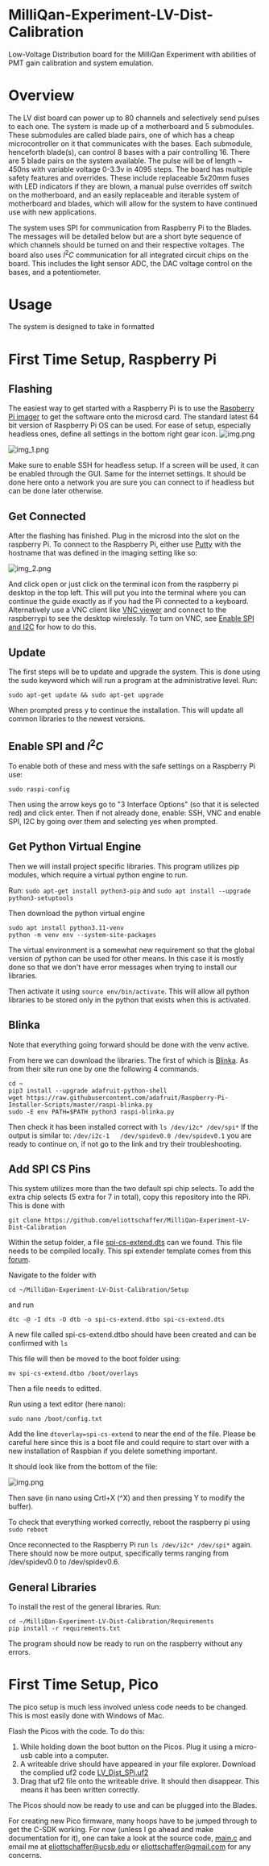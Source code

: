 # MilliQan-Experiment-LV-Dist-Calibration
Low-Voltage Distribution board for the MilliQan Experiment with abilities of PMT gain calibration and system emulation.

# Overview
The LV dist board can power up to 80 channels and selectively send pulses to each one. The system is made up of a motherboard and 5 submodules. These submodules are called blade pairs, one of which has a cheap microcontroller on it that communicates with the bases. Each submodule, henceforth blade(s), can control 8 bases with a pair controlling 16. There are 5 blade pairs on the system available.  The pulse will be of length ~ 450ns with variable voltage 0-3.3v in 4095 steps. The board has multiple safety features and overrides. These include replaceable 5x20mm fuses with LED indicators if they are blown, a manual pulse overrides off switch on the motherboard, and an easily replaceable and iterable system of motherboard and blades, which will allow for the system to have continued use with new applications.

The system uses SPI for communication from Raspberry Pi to the Blades. The messages will be detailed below but are a short byte sequence of which channels should be turned on and their respective voltages. The board also uses $I^2C$ communication for all integrated circuit chips on the board. This includes the light sensor ADC, the DAC voltage control on the bases, and a potentiometer. 

# Usage

The system is designed to take in formatted 



# First Time Setup, Raspberry Pi

## Flashing
The easiest way to get started with a Raspberry Pi is to use the [Raspberry Pi imager](https://www.raspberrypi.com/software/) to get the software onto the microsd card.
The standard latest 64 bit version of Raspberry Pi OS can be used. For ease of setup, especially headless ones, define all settings in the bottom right gear icon.
![img.png](Images/img.png)

![img_1.png](Images/img_1.png)

Make sure to enable SSH for headless setup. If a screen will be used, it can be enabled through the GUI.
Same for the internet settings. It should be done here onto a network you are sure you can connect to if headless but can be done later otherwise.


## Get Connected
After the flashing has finished. Plug in the microsd into the slot on the raspberry Pi.
To connect to the Raspberry Pi, either use [Putty](https://www.putty.org/) with the hostname that was defined in the imaging setting like so:

![img_2.png](Images/img_2.png)

And click open or just click on the terminal icon from the raspberry pi desktop in the top left. This will put you into
the terminal where you can continue the guide exactly as if you had the Pi connected to a keyboard.
Alternatively use a VNC client like [VNC viewer](https://www.realvnc.com/en/connect/download/viewer/) and connect to the 
raspberrypi to see the desktop wirelessly. 
To turn on VNC, see [Enable SPI and I2C](#enable-spi-and-i2c) for how to do this.

## Update
The first steps will be to update and upgrade the system. This is done using the sudo keyword which will run a program
at the administrative level. Run:
```
sudo apt-get update && sudo apt-get upgrade
```
When prompted press y to continue the installation. This will update all common libraries to the newest versions.

## Enable SPI and $I^2C$

To enable both of these and mess with the safe settings on a Raspberry Pi use:
```angular2html
sudo raspi-config
```
Then using the arrow keys go to "3 Interface Options" (so that it is selected red) and click enter.
Then if not already done, enable: SSH, VNC and enable SPI, I2C by going over them and selecting yes when prompted.

## Get Python Virtual Engine

Then we will install project specific libraries. This program utilizes pip modules, which require a virtual python engine to run.

Run:
`sudo apt-get install python3-pip` and `sudo apt install --upgrade python3-setuptools`

Then download the python virtual engine
```angular2html
sudo apt install python3.11-venv
python -m venv env --system-site-packages
```

The virtual environment is a somewhat new requirement so that the global version of python can be used for other means.
In this case it is mostly done so that we don't have error messages when trying to install our libraries.

Then activate it using `source env/bin/activate`. This will allow all python libraries to be stored only in the python
that exists when this is activated.



## Blinka

Note that everything going forward should be done with the venv active.

From here we can download the libraries.
The first of which is [Blinka](https://learn.adafruit.com/circuitpython-on-raspberrypi-linux/installing-circuitpython-on-raspberry-pi). As from their site run one by one
the following 4 commands.

```angular2html
cd ~
pip3 install --upgrade adafruit-python-shell
wget https://raw.githubusercontent.com/adafruit/Raspberry-Pi-Installer-Scripts/master/raspi-blinka.py
sudo -E env PATH=$PATH python3 raspi-blinka.py
```

Then check it has been installed correct with `ls /dev/i2c* /dev/spi*`
If the output is similar to: `/dev/i2c-1   /dev/spidev0.0 /dev/spidev0.1` you are ready to continue on,
if not go to the link and try their troubleshooting.

## Add SPI CS Pins
This system utilizes more than the two default spi chip selects. To add the extra chip selects (5 extra for 7 in total), copy this
repository into the RPi. This is done with 
```
git clone https://github.com/eliottschaffer/MilliQan-Experiment-LV-Dist-Calibration
```

Within the setup folder, a file [spi-cs-extend.dts](/Setup/spi-cs-extend.dts) can we found. This file needs to be 
compiled locally. This spi extender template comes from this [forum](https://gist.github.com/mcbridejc/d060602e892f6879e7bc8b93aa3f85be).

Navigate to the folder with

```angular2html
cd ~/MilliQan-Experiment-LV-Dist-Calibration/Setup
```
and run
```angular2html
dtc -@ -I dts -O dtb -o spi-cs-extend.dtbo spi-cs-extend.dts
```
A new file called spi-cs-extend.dtbo should have been created and can be confirmed with `ls`

This file will then be moved to the boot folder using:

```angular2html
mv spi-cs-extend.dtbo /boot/overlays
```

Then a file needs to editted. 

Run using a text editor (here nano):

```angular2html
sudo nano /boot/config.txt
```

Add the line `dtoverlay=spi-cs-extend` to near the end of the file.
Please be careful here since this is a boot file and could require to start over with a new installation of Raspbian if you delete something important.

It should look like from the bottom of the file:

![img.png](Images/boot_config.png)

Then save (in nano using Crtl+X (^X) and then pressing Y to modify the buffer).

To check that everything worked correctly, reboot the raspberry pi using `sudo reboot`

Once reconnected to the Raspberry Pi run `ls /dev/i2c* /dev/spi*` again. 
There should now be more output, specifically terms ranging from /dev/spidev0.0  to /dev/spidev0.6.

## General Libraries

To install the rest of the general libraries. Run:

```angular2html
cd ~/MilliQan-Experiment-LV-Dist-Calibration/Requirements
pip install -r requirements.txt
```

The program should now be ready to run on the raspberry without any errors. 


# First Time Setup, Pico

The pico setup is much less involved unless code needs to be changed.
This is most easily done with Windows of Mac.

Flash the Picos with the code. To do this:

1. While holding down the boot button on the Picos. Plug it using a micro-usb cable into a computer.
2. A writeable drive should have appeared in your file explorer. Download the complied uf2 code [LV_Dist_SPi.uf2](/Source/LV_Dist_Spi.uf2)
3. Drag that uf2 file onto the writeable drive. It should then disappear. This means it has been written correctly.

The Picos should now be ready to use and can be plugged into the Blades.


For creating new Pico firmware, many hoops have to be jumped through to get the C-SDK working. For now (unless I go ahead and make documentation for it), one can take a look at the source code, [main.c](/Source/main.c)
and email me at eliottschaffer@ucsb.edu or eliottschaffer@gmail.com for any concerns.

